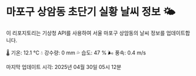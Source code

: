 
# 마포구 상암동 초단기 실황 날씨 정보 🌤️

이 리포지토리는 기상청 API를 사용하여 서울 마포구 상암동의 날씨 정보를 업데이트합니다. 

🌡️ 기온: 12.1 ℃
💧 강수량: 0 mm
💦 습도: 47 %
🌬️ 풍속: 0.4 m/s

마지막 업데이트 시각: 2025년 04월 30일 05시 12분    
